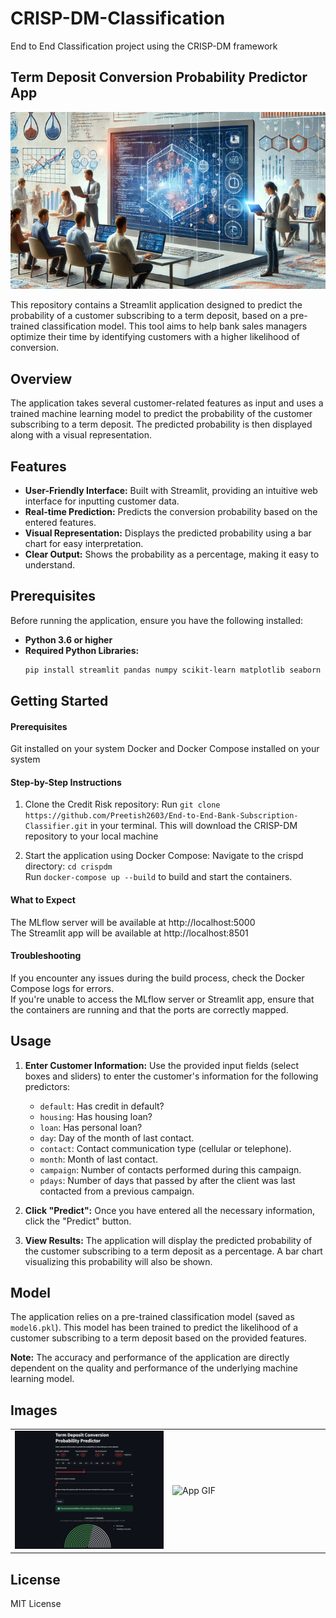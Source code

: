 # CRISP-DM-Classification
End to End Classification project using the CRISP-DM framework


## Term Deposit Conversion Probability Predictor App

![](images/CoverPicture-edit.png)

This repository contains a Streamlit application designed to predict the probability of a customer subscribing to a term deposit, based on a pre-trained classification model. This tool aims to help bank sales managers optimize their time by identifying customers with a higher likelihood of conversion.

## Overview

The application takes several customer-related features as input and uses a trained machine learning model to predict the probability of the customer subscribing to a term deposit. The predicted probability is then displayed along with a visual representation.

## Features

* **User-Friendly Interface:** Built with Streamlit, providing an intuitive web interface for inputting customer data.
* **Real-time Prediction:** Predicts the conversion probability based on the entered features.
* **Visual Representation:** Displays the predicted probability using a bar chart for easy interpretation.
* **Clear Output:** Shows the probability as a percentage, making it easy to understand.

## Prerequisites

Before running the application, ensure you have the following installed:

* **Python 3.6 or higher**
* **Required Python Libraries:**
    ```bash
    pip install streamlit pandas numpy scikit-learn matplotlib seaborn plotly nbformat
    ```

## Getting Started

#### Prerequisites
Git installed on your system
Docker and Docker Compose installed on your system

#### Step-by-Step Instructions

1. Clone the Credit Risk repository:
Run `git clone https://github.com/Preetish2603/End-to-End-Bank-Subscription-Classifier.git` in your terminal.
This will download the CRISP-DM repository to your local machine

2. Start the application using Docker Compose:
Navigate to the crispd directory: `cd crispdm`<br>
Run `docker-compose up --build` to build and start the containers.

#### What to Expect
The MLflow server will be available at http://localhost:5000<br>
The Streamlit app will be available at http://localhost:8501

#### Troubleshooting
If you encounter any issues during the build process, check the Docker Compose logs for errors.<br>
If you're unable to access the MLflow server or Streamlit app, ensure that the containers are running and that the ports are correctly mapped.


## Usage

1.  **Enter Customer Information:** Use the provided input fields (select boxes and sliders) to enter the customer's information for the following predictors:
    * `default`: Has credit in default?
    * `housing`: Has housing loan?
    * `loan`: Has personal loan?
    * `day`: Day of the month of last contact.
    * `contact`: Contact communication type (cellular or telephone).
    * `month`: Month of last contact.
    * `campaign`: Number of contacts performed during this campaign.
    * `pdays`: Number of days that passed by after the client was last contacted from a previous campaign.

2.  **Click "Predict":** Once you have entered all the necessary information, click the "Predict" button.

3.  **View Results:** The application will display the predicted probability of the customer subscribing to a term deposit as a percentage. A bar chart visualizing this probability will also be shown.

## Model

The application relies on a pre-trained classification model (saved as `model6.pkl`). This model has been trained to predict the likelihood of a customer subscribing to a term deposit based on the provided features.

**Note:** The accuracy and performance of the application are directly dependent on the quality and performance of the underlying machine learning model.


## Images
<table>
  <tr>
    <td width="50%"><img src="images/FinApp-Screenshot.png" alt="App Image"></td>
    <td width="50%"><img src="images/FinApp-demonstration.gif" alt="App GIF"></td>
  </tr>
</table>


## License

MIT License



